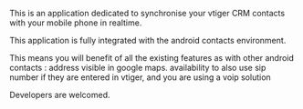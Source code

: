 This is an application dedicated to synchronise your vtiger CRM contacts with your mobile phone in realtime.

This application is fully integrated with the android contacts environment.

This means you will benefit of all the existing features as with other android contacts :
address visible in google maps.
availability to also use sip number if they are entered in vtiger, and you are using a voip solution


Developers are welcomed.
